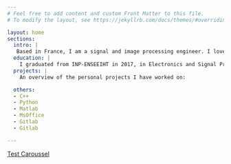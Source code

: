 ```yaml
---
# Feel free to add content and custom Front Matter to this file.
# To modify the layout, see https://jekyllrb.com/docs/themes/#overriding-theme-defaults

layout: home
sections:
  intro: |
   Based in France, I am a signal and image processing engineer. I love programming so you will find here some selection of my work. My current programming languages are Python and C++.
  education: |
    I graduated from INP-ENSEEIHT in 2017, in Electronics and Signal Processing, specialized in Signal and Image Processing. 
  projects: |
    An overview of the personal projects I have worked on:  

  others:
  - C++ 
  - Python 
  - Matlab 
  - MsOffice 
  - Gitlab
  - Gitlab

---
```



[Test Caroussel](./test_caroussel)

